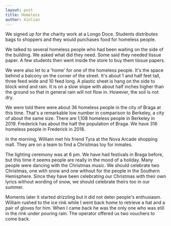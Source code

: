 ```yaml
---
layout: post
title: Homeless
author: Xinlian
---
```


We signed up for the charity work at a Longo Doce.  Students distributes bags to shoppers and they would purchases food for homeless people.

We talked to several homeless people who had been waiting on the side of the building.  We asked what did they need.  Some said they needed tissue paper.  A few students then went inside the store to buy them tissue papers.

We were also let to a 'home' for one of the homeless people.  It's the space behind a balcony on the corner of the street.  It's about 1 and half feet tall, three feed wide and 10 feed long.  A plastic sheet is hang on the side to block wind and rain.  It is on a slow slope with about half inches higher than the ground so that in general rain will not flow in.  However, the soil is not dry.

We were told there were about 36 homeless people in the city of Braga at this time.  That's a remarkable low number in comparison to Berkeley, a city of about the same size.  There are 1,108 homeless people in Berkeley in 2019.  Frederick has about the half the population of Braga.  We have 316 homeless people in Frederick in 2018.

In the morning, William met his friend Tyra at the Nova Arcade shopping mall.  They are on a team to find a Christmas toy for inmates.

The lighting ceremony was at 6 pm.  We have had festivals in Braga before, but this time it seems people are really in the mood of a holiday.  Many people were dancing with the Christmas music.  We should celebrate two Christmas, one with snow and one without for the people in the Southern Hemisphere.  Since they have been celebrating our Christmas with their own lyrics without wording of snow, we should celebrate theirs too in our summer.

Moments later it started drizzling but it did not deter people's enthusiasm.  William rushed to the ice rink while I went back home to retrieve a hat and a pair of gloves for him.  When I came back he was the only one who was still in the rink under pouring rain.  The operator offered us two vouchers to come back.
